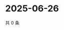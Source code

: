 # 2025-06-26

共 0 条

<!-- BEGIN ZHIHUVIDEO -->
<!-- 最后更新时间 Thu Jun 26 2025 23:12:31 GMT+0800 (China Standard Time) -->

<!-- END ZHIHUVIDEO -->
